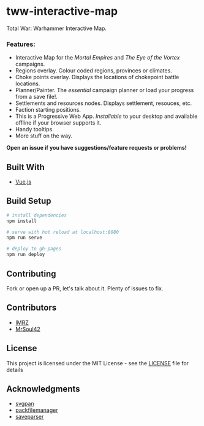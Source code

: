 # tww-interactive-map

Total War: Warhammer Interactive Map.

### Features:
* Interactive Map for the *Mortal Empires* and *The Eye of the Vortex* campaigns.
* Regions overlay. Colour coded regions, provinces or climates.
* Choke points overlay. Displays the locations of chokepoint battle locations.
* Planner/Painter. The *essential* campaign planner or load your progress from a save file!.
* Settlements and resources nodes. Displays settlement, resouces, etc.
* Faction starting positions.
* This is a Progressive Web App. *Installable* to your desktop and available offline if your browser supports it.
* Handy tooltips.
* More stuff on the way.

**Open an issue if you have suggestions/feature requests or problems!**

## Built With

* [Vue.js](https://vuejs.org/)

## Build Setup

``` bash
# install dependencies
npm install

# serve with hot reload at localhost:8080
npm run serve

# deploy to gh-pages
npm run deploy
```

## Contributing

Fork or open up a PR, let's talk about it. Plenty of issues to fix.

## Contributors
* [IMRZ](https://github.com/IMRZ)
* [MrSoul42](https://github.com/MrSoul42)

## License

This project is licensed under the MIT License - see the [LICENSE](LICENSE) file for details

## Acknowledgments

* [svgpan](https://github.com/aleofreddi/svgpan)
* [packfilemanager](https://sourceforge.net/projects/packfilemanager/)
* [saveparser](https://sourceforge.net/projects/saveparser/)
